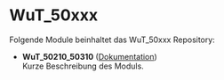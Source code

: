# WuT_50xxx

Folgende Module beinhaltet das WuT_50xxx Repository:

- __WuT_50210_50310__ ([Dokumentation](WuT_50210_50310))  
	Kurze Beschreibung des Moduls.